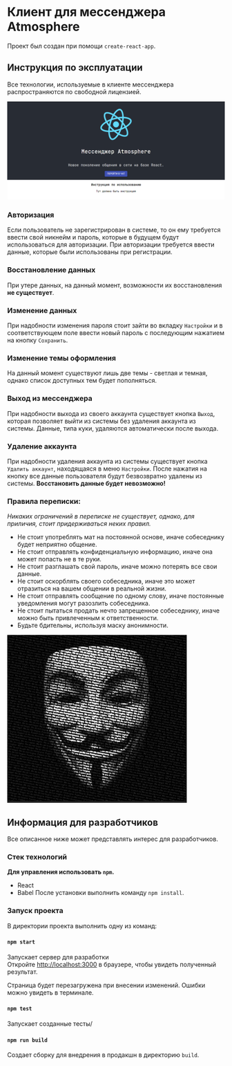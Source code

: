 # Клиент для мессенджера Atmosphere

Проект был создан при помощи `create-react-app`.

## Инструкция по эксплуатации

Все технологии, используемые в клиенте мессенджера распространяются по свободной лицензией.

![Главная страница](https://github.com/yaonkey/atm-client/raw/main/public/Assets/Images/1.png)

### Авторизация

Если пользователь не зарегистрирован в системе, то он ему требуется ввести свой никнейм и пароль, которые в будущем будут использоваться для авторизации. При авторизации требуется ввести данные, которые были использованы при регистрации.

### Восстановление данных

При утере данных, на данный момент, возможности их восстановления **не существует**.

### Изменение данных

При надобности изменения пароля стоит зайти во вкладку `Настройки` и в соответствующем поле ввести новый пароль с последующим нажатием на кнопку `Сохранить`.

### Изменение темы оформления

На данный момент существуют лишь две темы - светлая и темная, однако список доступных тем будет пополняться.

### Выход из мессенджера

При надобности выхода из своего аккаунта существует кнопка `Выход`, которая позволяет выйти из системы без удаления аккаунта из системы. Данные, типа куки, удаляются автоматически после выхода.

### Удаление аккаунта

При надобности удаления аккаунта из системы существует кнопка `Удалить аккаунт`, находящаяся в меню `Настройки`. После нажатия на кнопку все данные пользователя будут безвозвратно удалены из системы. **Восстановить данные будет невозможно!**

### Правила переписки:
*Никаких ограничений в переписке не существует, однако, для приличия, стоит придерживаться неких правил.*
* Не стоит употреблять мат на постоянной основе, иначе собеседнику будет неприятно общение.
* Не стоит отправлять конфиденциальную информацию, иначе она может попасть не в те руки.
* Не стоит разглашать свой пароль, иначе можно потерять все свои данные.
* Не стоит оскорблять своего собеседника, иначе это может отразиться на вашем общении в реальной жизни.
* Не стоит отправлять сообщение по одному слову, иначе постоянные уведомления могут разозлить собеседника.
* Не стоит пытаться продать нечто запрещенное собеседнику, иначе можно быть привлеченным к ответственности.
* Будьте бдительны, используя маску анонимности.

![Анонимность](https://github.com/yaonkey/atm-client/raw/main/public/Assets/Images/2.png)

## Информация для разработчиков

Все описанное ниже может представлять интерес для разработчиков.

### Стек технологий

**Для управления использовать `npm`.**
* React
* Babel
После установки выполнить команду `npm install`.

### Запуск проекта

В директории проекта выполнить одну из команд:

#### `npm start`

Запускает сервер для разработки\
Откройте [http://localhost:3000](http://localhost:3000) в браузере, чтобы увидеть полученный результат.

Страница будет перезагружена при внесении изменений.
Ошибки можно увидеть в терминале.

#### `npm test`

Запускает созданные тесты/

#### `npm run build`

Создает сборку для внедрения в продакшн в директорию `build`.

